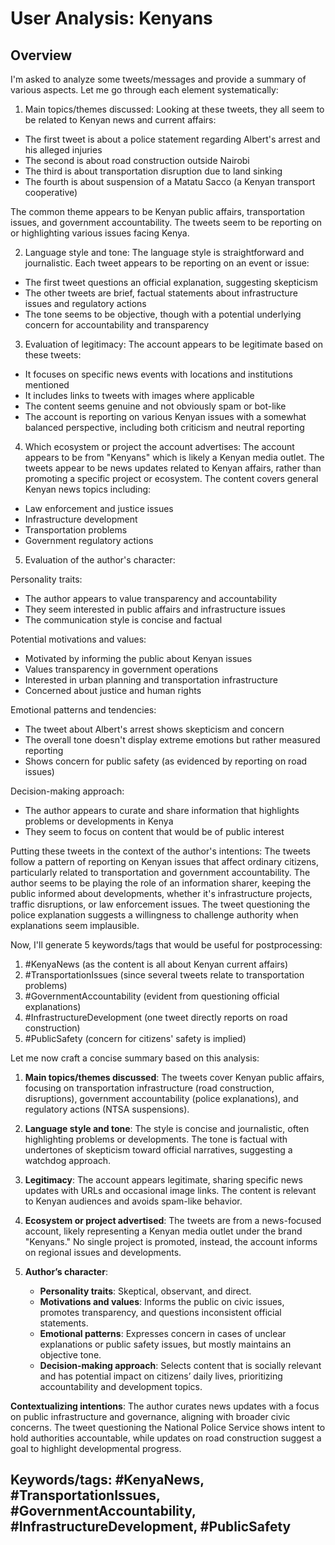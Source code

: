 # User Analysis: Kenyans

## Overview

<think>
I'm asked to analyze some tweets/messages and provide a summary of various aspects. Let me go through each element systematically:

1. Main topics/themes discussed:
Looking at these tweets, they all seem to be related to Kenyan news and current affairs:
- The first tweet is about a police statement regarding Albert's arrest and his alleged injuries
- The second is about road construction outside Nairobi
- The third is about transportation disruption due to land sinking
- The fourth is about suspension of a Matatu Sacco (a Kenyan transport cooperative)

The common theme appears to be Kenyan public affairs, transportation issues, and government accountability. The tweets seem to be reporting on or highlighting various issues facing Kenya.

2. Language style and tone:
The language style is straightforward and journalistic. Each tweet appears to be reporting on an event or issue:
- The first tweet questions an official explanation, suggesting skepticism
- The other tweets are brief, factual statements about infrastructure issues and regulatory actions
- The tone seems to be objective, though with a potential underlying concern for accountability and transparency

3. Evaluation of legitimacy:
The account appears to be legitimate based on these tweets:
- It focuses on specific news events with locations and institutions mentioned
- It includes links to tweets with images where applicable
- The content seems genuine and not obviously spam or bot-like
- The account is reporting on various Kenyan issues with a somewhat balanced perspective, including both criticism and neutral reporting

4. Which ecosystem or project the account advertises:
The account appears to be from "Kenyans" which is likely a Kenyan media outlet. The tweets appear to be news updates related to Kenyan affairs, rather than promoting a specific project or ecosystem. The content covers general Kenyan news topics including:

- Law enforcement and justice issues
- Infrastructure development
- Transportation problems
- Government regulatory actions

5. Evaluation of the author's character:

Personality traits:
- The author appears to value transparency and accountability
- They seem interested in public affairs and infrastructure issues
- The communication style is concise and factual

Potential motivations and values:
- Motivated by informing the public about Kenyan issues
- Values transparency in government operations
- Interested in urban planning and transportation infrastructure
- Concerned about justice and human rights

Emotional patterns and tendencies:
- The tweet about Albert's arrest shows skepticism and concern
- The overall tone doesn't display extreme emotions but rather measured reporting
- Shows concern for public safety (as evidenced by reporting on road issues)

Decision-making approach:
- The author appears to curate and share information that highlights problems or developments in Kenya
- They seem to focus on content that would be of public interest

Putting these tweets in the context of the author's intentions:
The tweets follow a pattern of reporting on Kenyan issues that affect ordinary citizens, particularly related to transportation and government accountability. The author seems to be playing the role of an information sharer, keeping the public informed about developments, whether it's infrastructure projects, traffic disruptions, or law enforcement issues. The tweet questioning the police explanation suggests a willingness to challenge authority when explanations seem implausible.

Now, I'll generate 5 keywords/tags that would be useful for postprocessing:
1. #KenyaNews (as the content is all about Kenyan current affairs)
2. #TransportationIssues (since several tweets relate to transportation problems)
3. #GovernmentAccountability (evident from questioning official explanations)
4. #InfrastructureDevelopment (one tweet directly reports on road construction)
5. #PublicSafety (concern for citizens' safety is implied)

Let me now craft a concise summary based on this analysis:
</think>

1. **Main topics/themes discussed**: The tweets cover Kenyan public affairs, focusing on transportation infrastructure (road construction, disruptions), government accountability (police explanations), and regulatory actions (NTSA suspensions).

2. **Language style and tone**: The style is concise and journalistic, often highlighting problems or developments. The tone is factual with undertones of skepticism toward official narratives, suggesting a watchdog approach.

3. **Legitimacy**: The account appears legitimate, sharing specific news updates with URLs and occasional image links. The content is relevant to Kenyan audiences and avoids spam-like behavior.

4. **Ecosystem or project advertised**: The tweets are from a news-focused account, likely representing a Kenyan media outlet under the brand "Kenyans." No single project is promoted, instead, the account informs on regional issues and developments.

5. **Author’s character**:
   - **Personality traits**: Skeptical, observant, and direct.
   - **Motivations and values**: Informs the public on civic issues, promotes transparency, and questions inconsistent official statements.
   - **Emotional patterns**: Expresses concern in cases of unclear explanations or public safety issues, but mostly maintains an objective tone.
   - **Decision-making approach**: Selects content that is socially relevant and has potential impact on citizens’ daily lives, prioritizing accountability and development topics.

**Contextualizing intentions**: The author curates news updates with a focus on public infrastructure and governance, aligning with broader civic concerns. The tweet questioning the National Police Service shows intent to hold authorities accountable, while updates on road construction suggest a goal to highlight developmental progress.

**Keywords/tags**: #KenyaNews, #TransportationIssues, #GovernmentAccountability, #InfrastructureDevelopment, #PublicSafety
---
